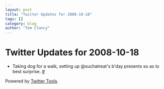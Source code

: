 ```yaml
---
layout: post
title: "Twitter Updates for 2008-10-18"
tags: []
category: blog
author: "Tom Clancy"
---
```


# Twitter Updates for 2008-10-18

<ul>
	<li>Taking dog for a walk, setting up @suchatreat's b'day presents so as to best surprise. <a href="http://twitter.com/tclancy/statuses/965082591">#</a></li>
</ul>
<p>Powered by <a href="http://alexking.org/projects/wordpress">Twitter Tools</a>.</p>
